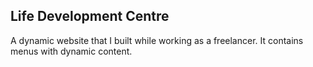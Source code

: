 <h2>Life Development Centre</h2>

<p>
    A dynamic website that I built while working as a freelancer. It contains menus with dynamic content.
</p>
